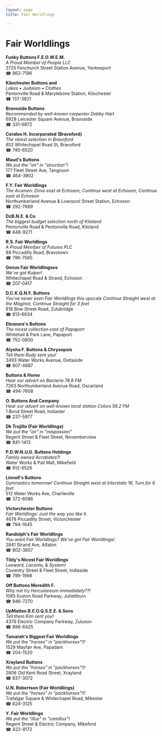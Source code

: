 ```yaml
---
layout: page 
title: Fair Worldlings

---
```



# Fair Worldlings


 **Funky Buttons F.E.O.W.E.M.**  
_A Proud Member of People LLC_  
3725 Fenchurch Street Station Avenue, Yankeeport  
☎ 862-7196

**Kilochester Buttons and**  
_Lakes • Judaism • Clothes_  
Pentonville Road & Marylebone Station, Kilochester  
☎ 137-3821

**Bravoside Buttons**  
_Recommended by well-known carpenter Debby Hart_  
6928 Leicester Square Avenue, Bravoside  
☎ 331-6872

**Coralee H. Incorporated (Bravoford)**  
_The rarest selection in Bravoford_  
652 Whitechapel Road St, Bravoford  
☎ 740-6520

**Maud's Buttons**  
_We put the "on" in "struction"!_  
177 Fleet Street Ave, Tangoson  
☎ 464-3902

**F.Y. Fair Worldlings**  
_The Acumen: Drive east at Echoson, Continue west at Echoson, Continue east at Echoson_  
Northumberland Avenue & Liverpool Street Station, Echoson  
☎ 292-7669

**DzB.N.E. & Co**  
_The biggest budget selection north of Kiloland_  
Pentonville Road & Pentonville Road, Kiloland  
☎ 648-9271

**R.S. Fair Worldlings**  
_A Proud Member of Futures PLC_  
88 Piccadilly Road, Bravotown  
☎ 796-7565

**Genus Fair Worldlingses**  
_We've got Kuiper!_  
Whitechapel Road & Strand, Echoson  
☎ 207-0417

**D.C.K.Q.N.F. Buttons**  
_You've never seen Fair Worldlings this upscale 
Continue Straight west at the Maginot, Continue Straight for 3 feet_  
616 Bow Street Road, Zulubridge  
☎ 813-6634

**Eleonore's Buttons**  
_The nicest collection east of Papaport_  
Whitehall & Park Lane, Papaport  
☎ 752-0800

**Alysha F. Buttons & Chrysopsis**  
_Tell them Rudy sent you!_  
3493 Water Works Avenue, Deltaside  
☎ 807-4887

**Buttons & Home**  
_Hear our advert on Bacteria 78.8 FM_  
7263 Northumberland Avenue Road, Oscarland  
☎ 494-7608

**O. Buttons And Company**  
_Hear our advert on well-known local station Colors 58.2 FM_  
1 Bond Street Road, Indiaster  
☎ 237-5977

**Dk Trujillo (Fair Worldlings)**  
_We put the "on" in "mispassion"_  
Regent Street & Fleet Street, Novemberview  
☎ 841-1413

**P.D.W.N.U.G. Buttons Holdings**  
_Family owned Acrobates?!_  
Water Works & Pall Mall, Mikefield  
☎ 912-6526

**Linnell's Buttons**  
_Gymnastics tomorrow! 
Continue Straight west at Interstate 16, Turn for 6 feet_  
512 Water Works Ave, Charlieville  
☎ 372-6086

**Victorchester Buttons**  
_Fair Worldlings: Just the way you like it._  
4678 Piccadilly Street, Victorchester  
☎ 794-1645

**Randolph's Fair Worldlings**  
_You want Fair Worldlings? We've got Fair Worldlings!._  
2841 Strand Ave, Alfaton  
☎ 802-3857

**Tildy's Nicest Fair Worldlings**  
_Leeward, Laconia, & System!_  
Coventry Street & Fleet Street, Indiaside  
☎ 799-1998

**Off Buttons Meredith F.**  
_Why not try Herculaneum immediately??!_  
1065 Euston Road Parkway, Juliettburn  
☎ 946-7270

**UpMatteo B.E.O.Q.S.E.E. & Sons**  
_Tell them Kim sent you!_  
4376 Electric Company Parkway, Zuluson  
☎ 896-6425

**Tamarah's Biggest Fair Worldlings**  
_We put the "horses" in "packhorses"!!!_  
1529 Mayfair Ave, Papadam  
☎ 204-1520

**Xrayland Buttons**  
_We put the "horses" in "packhorses"!!!_  
2806 Old Kent Road Street, Xrayland  
☎ 837-3072

**U.N. Robertson (Fair Worldlings)**  
_We put the "horses" in "packhorses"!!!_  
Trafalgar Square & Whitechapel Road, Mikester  
☎ 624-3125

**Y. Fair Worldlings**  
_We put the "illus" in "camillus"!_  
Regent Street & Electric Company, Mikeford  
☎ 422-8172

